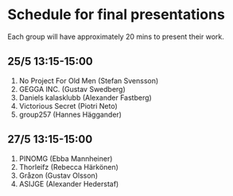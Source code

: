# Schedule for final presentations

Each group will have approximately 20 mins to present their work.

## 25/5 13:15-15:00

1. No Project For Old Men (Stefan Svensson)
2. GEGGA INC. (Gustav Swedberg)
3. Daniels kalasklubb (Alexander Fastberg)
4. Victorious Secret (Piotri Neto)
5. group257 (Hannes Häggander)

## 27/5 13:15-15:00

1. PINOMG (Ebba Mannheiner)
2. Thorleifz (Rebecca Härkönen)
3. Gråzon (Gustav Olsson)
4. ASIJGE (Alexander Hederstaf)
